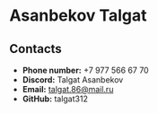 # Asanbekov Talgat
## Contacts
* **Phone number:** +7 977 566 67 70
* **Discord:**  Talgat Asanbekov
* **Email:** talgat.86@mail.ru
* **GitHub:** talgat312